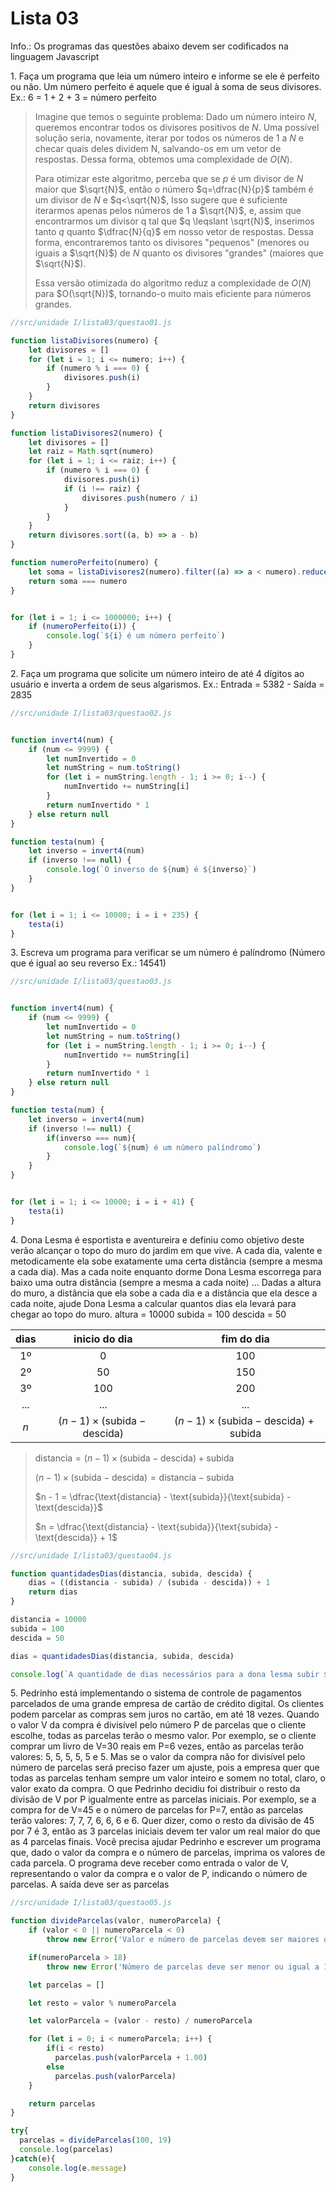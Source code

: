 # Lista 03

Info.: Os programas das questões abaixo devem ser codificados na linguagem Javascript

1\. Faça um programa que leia um número inteiro e informe se ele é perfeito ou não. Um número perfeito é aquele que é igual à soma de seus divisores. Ex.: 6 = 1 + 2 + 3 = número perfeito

> Imagine que temos o seguinte problema: Dado um número inteiro $N$, queremos encontrar todos os divisores positivos de $N$. Uma possível solução seria, novamente, iterar por todos os números de $1$ a $N$ e checar quais deles dividem N, salvando-os em um vetor de respostas. Dessa forma, obtemos uma complexidade de $O(N)$.
>
> Para otimizar este algoritmo, perceba que se $p$ é um divisor de $N$ maior que $\sqrt{N}$, então o número $q=\dfrac{N}{p}$ também é um divisor de $N$ e $q<\sqrt{N}$, Isso sugere que é suficiente iterarmos apenas pelos números de 1 a $\sqrt{N}$, e, assim que encontrarmos um divisor q tal que $q \leqslant \sqrt{N}$, inserimos tanto $q$ quanto $\dfrac{N}{q}$ em nosso vetor de respostas. Dessa forma, encontraremos tanto os divisores "pequenos" (menores ou iguais a $\sqrt{N}$) de $N$ quanto os divisores "grandes" (maiores que $\sqrt{N}$).
>
> Essa versão otimizada do algoritmo reduz a complexidade de $O(N)$ para $O(\sqrt{N})$, tornando-o muito mais eficiente para números grandes.

```jsx
//src/unidade I/lista03/questao01.js

function listaDivisores(numero) {
    let divisores = []
    for (let i = 1; i <= numero; i++) {
        if (numero % i === 0) {
            divisores.push(i)
        }
    }
    return divisores
}

function listaDivisores2(numero) {
    let divisores = []
    let raiz = Math.sqrt(numero)
    for (let i = 1; i <= raiz; i++) {
        if (numero % i === 0) {
            divisores.push(i)
            if (i !== raiz) {
                divisores.push(numero / i)
            }
        }
    }
    return divisores.sort((a, b) => a - b)
}

function numeroPerfeito(numero) {
    let soma = listaDivisores2(numero).filter((a) => a < numero).reduce((a, b) => a + b, 0)
    return soma === numero
}


for (let i = 1; i <= 1000000; i++) {
    if (numeroPerfeito(i)) {
        console.log(`${i} é um número perfeito`)
    }
}

```

2\. Faça um programa que solicite um número inteiro de até 4 dígitos ao usuário e inverta a ordem de seus algarismos. Ex.: Entrada = 5382 - Saída = 2835

```jsx
//src/unidade I/lista03/questao02.js


function invert4(num) {
    if (num <= 9999) {
        let numInvertido = 0
        let numString = num.toString()
        for (let i = numString.length - 1; i >= 0; i--) {
            numInvertido += numString[i]
        }
        return numInvertido * 1
    } else return null
}

function testa(num) {
    let inverso = invert4(num)
    if (inverso !== null) {
        console.log(`O inverso de ${num} é ${inverso}`)
    }
}


for (let i = 1; i <= 10000; i = i + 235) {
    testa(i)
}
```

3\. Escreva um programa para verificar se um número é palíndromo (Número que é igual ao seu reverso Ex.: 14541)

```jsx
//src/unidade I/lista03/questao03.js


function invert4(num) {
    if (num <= 9999) {
        let numInvertido = 0
        let numString = num.toString()
        for (let i = numString.length - 1; i >= 0; i--) {
            numInvertido += numString[i]
        }
        return numInvertido * 1
    } else return null
}

function testa(num) {
    let inverso = invert4(num)
    if (inverso !== null) {
        if(inverso === num){
            console.log(`${num} é um número palíndromo`)
        }
    }
}


for (let i = 1; i <= 10000; i = i + 41) {
    testa(i)
}
```

4\. Dona Lesma é esportista e aventureira e definiu como objetivo deste verão alcançar o topo do muro do jardim em que vive. A cada dia, valente e metodicamente ela sobe exatamente uma certa distância (sempre a mesma a cada dia). Mas a cada noite enquanto dorme Dona Lesma escorrega para baixo uma outra distância (sempre a mesma a cada noite) ... Dadas a altura do muro, a distância que ela sobe a cada dia e a distância que ela desce a cada noite, ajude Dona Lesma a calcular quantos dias ela levará para chegar ao topo do muro. altura = 10000 subida = 100 descida = 50

| dias  |       inicio do dia |        fim do dia         |
| :---: | :-----------------: | :-----------------------: |
|   1º  |          0          |            100            |
|   2º  |         50          |            150            |
|   3º  |         100         |            200            |
|  ...  |         ...         |            ...            |
|   $n$   | $(n - 1) \times (\text{subida} - \text{descida})$ | $(n - 1) \times (\text{subida} - \text{descida}) + \text{subida}$ |

> $\text{distancia} = (n - 1) \times (\text{subida} - \text{descida}) + \text{subida}$
>
> $(n - 1) \times (\text{subida} - \text{descida}) = \text{distancia} - \text{subida}$
>
> $n - 1 = \dfrac{\text{distancia} - \text{subida}}{\text{subida} - \text{descida}}$
>
> $n = \dfrac{\text{distancia} - \text{subida}}{\text{subida} - \text{descida}} + 1$

```jsx
//src/unidade I/lista03/questao04.js

function quantidadesDias(distancia, subida, descida) {
    dias = ((distancia - subida) / (subida - descida)) + 1
    return dias
}

distancia = 10000
subida = 100
descida = 50

dias = quantidadesDias(distancia, subida, descida)

console.log(`A quantidade de dias necessários para a dona lesma subir ${distancia} metros é ${dias}`)
```

5\. Pedrinho está implementando o sistema de controle de pagamentos parcelados de uma grande empresa de cartão de crédito digital. Os clientes podem parcelar as compras sem juros no cartão, em até 18 vezes. Quando o valor V da compra é divisível pelo número P de parcelas que o cliente escolhe, todas as parcelas terão o mesmo valor. Por exemplo, se o cliente comprar um livro de V=30 reais em P=6 vezes, então as parcelas terão valores: 5, 5, 5, 5, 5 e 5. Mas se o valor da compra não for divisível pelo número de parcelas será preciso fazer um ajuste, pois a empresa quer que todas as parcelas tenham sempre um valor inteiro e somem no total, claro, o valor exato da compra. O que Pedrinho decidiu foi distribuir o resto da divisão de V por P igualmente entre as parcelas iniciais. Por exemplo, se a compra for de V=45 e o número de parcelas for P=7, então as parcelas terão valores: 7, 7, 7, 6, 6, 6 e 6. Quer dizer, como o resto da divisão de 45 por 7 é 3, então as 3 parcelas iniciais devem ter valor um real maior do que as 4 parcelas finais. Você precisa ajudar Pedrinho e escrever um programa que, dado o valor da compra e o número de parcelas, imprima os valores de cada parcela. O programa deve receber como entrada o valor de V, representando o valor da compra e o valor de P, indicando o número de parcelas. A saída deve ser as parcelas

```jsx
//src/unidade I/lista03/questao05.js

function divideParcelas(valor, numeroParcela) {
    if (valor < 0 || numeroParcela < 0)
        throw new Error('Valor e número de parcelas devem ser maiores que zero')

    if(numeroParcela > 18)
        throw new Error('Número de parcelas deve ser menor ou igual a 18')

    let parcelas = []

    let resto = valor % numeroParcela

    let valorParcela = (valor - resto) / numeroParcela

    for (let i = 0; i < numeroParcela; i++) {
        if(i < resto)
          parcelas.push(valorParcela + 1.00)
        else
          parcelas.push(valorParcela)
    }

    return parcelas
}

try{
  parcelas = divideParcelas(100, 19)
  console.log(parcelas)
}catch(e){
    console.log(e.message)
}


```
